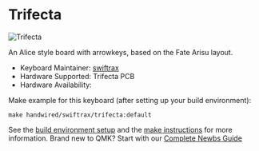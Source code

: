 # Trifecta

![Trifecta](imagelink)

An Alice style board with arrowkeys, based on the Fate Arisu layout.

* Keyboard Maintainer: [swiftrax](https://github.com/swiftrax)  
* Hardware Supported: Trifecta PCB
* Hardware Availability: 

Make example for this keyboard (after setting up your build environment):

    make handwired/swiftrax/trifecta:default

See the [build environment setup](https://docs.qmk.fm/#/getting_started_build_tools) and the [make instructions](https://docs.qmk.fm/#/getting_started_make_guide) for more information. Brand new to QMK? Start with our [Complete Newbs Guide](https://docs.qmk.fm/#/newbs)
